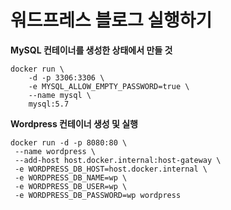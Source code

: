 # 워드프레스 블로그 실행하기

__MySQL 컨테이너를 생성한 상태에서 만들 것__

    docker run \
        -d -p 3306:3306 \
        -e MYSQL_ALLOW_EMPTY_PASSWORD=true \
        --name mysql \
        mysql:5.7

__Wordpress 컨테이너 생성 및 실행__

    docker run -d -p 8080:80 \
     --name wordpress \
     --add-host host.docker.internal:host-gateway \
     -e WORDPRESS_DB_HOST=host.docker.internal \
     -e WORDPRESS_DB_NAME=wp \
     -e WORDPRESS_DB_USER=wp \
     -e WORDPRESS_DB_PASSWORD=wp wordpress